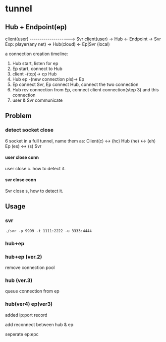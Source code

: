 # tunnel

## Hub + Endpoint(ep)
client(user) --------------------> Svr
client(user) -> Hub <- Endpoint -> Svr
Exp:
player(any net) -> Hub(cloud) <- Ep|Svr (local)

a connection creation timeline:
1. Hub start, listen for ep
2. Ep start, connect to Hub
3. client -(tcp)-> cp Hub
4. Hub ep -(new connection pls)-> Ep
5. Ep connect Svr, Ep connect Hub, connect the two connection
6. Hub rcv connection from Ep, connect client connection(step 3) and this connection
7. user & Svr communicate

## Problem

### detect socket close
6 socket in a full tunnel, name them as:
Client(c) <-> (hc) Hub (he) <-> (eh) Ep (es) <-> (s) Svr
#### user close conn
user close c. how to detect it.
#### svr close conn
Svr close s, how to detect it.

## Usage
### svr
```shell
./svr -p 9999 -t 1111:2222 -u 3333:4444
```

### hub+ep

### hub+ep (ver.2)
remove connection pool

### hub (ver.3)
queue connection from ep

### hub(ver4) ep(ver3)
added ip:port record

add reconnect between hub & ep

seperate ep:epc